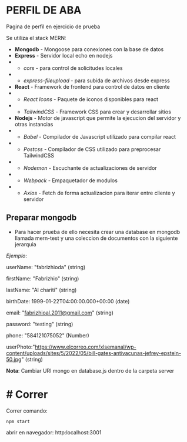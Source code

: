 # PERFIL DE ABA

Pagina de perfil en ejercicio de prueba

Se utiliza el stack MERN: 

- **Mongodb** - Mongoose para conexiones con la base de datos
- **Express** - Servidor local echo en nodejs
- - *cors* - para control de solicitudes locales
- - *express-fileupload* - para subida de archivos desde express
- **React** - Framework de frontend para control de datos en cliente
- - *React Icons* - Paquete de iconos disponibles para react
- - *TailwindCSS* - Framework CSS para crear y desarrollar sitios
- **Nodejs** - Motor de javascript que permite la ejecucion del servidor y otras instancias
- - *Babel* - Compilador de Javascript utilizado para compilar react 
- - *Postcss* - Compilador de CSS utilizado para preprocesar TailwindCSS
- - *Nodemon* - Escuchante de actualizaciones de servidor
- - *Webpack* - Empaquetador de modulos
- - *Axios* - Fetch de forma actualizacion para iterar entre cliente y servidor

## Preparar mongodb

- Para hacer prueba de ello necesita crear una database en mongodb llamada mern-test y una coleccion de documentos con la siguiente jerarquia

*Ejemplo*:


userName: "fabrizhioda" (string)

firstName: "Fabrizhio" (string)

lastName: "Al chariti" (string)

birthDate: 1999-01-22T04:00:00.000+00:00 (date)

email: "fabrizhioal.2011@gmail.com" (string)

password: "testing" (string)

phone: "584121075052" (Number)

userPhoto:"https://www.elcorreo.com/xlsemanal/wp-content/uploads/sites/5/2022/05/bill-gates-antivacunas-jefrey-epstein-50.jpg" (string)


**Nota**: Cambiar URI mongo en database.js dentro de la carpeta server
  
# # Correr

Correr comando:

~~~
npm start
~~~

abrir en navegador: http:localhost:3001
